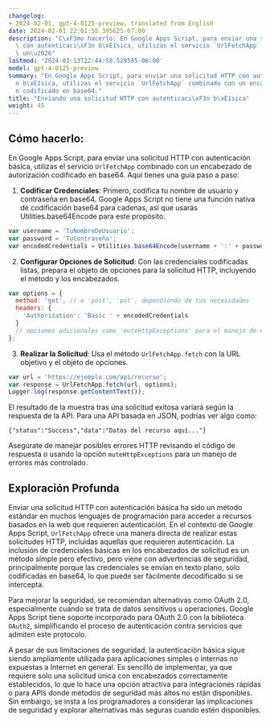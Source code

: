 ```yaml
---
changelog:
- 2024-02-01, gpt-4-0125-preview, translated from English
date: 2024-02-01 22:01:55.395625-07:00
description: "C\xF3mo hacerlo: En Google Apps Script, para enviar una solicitud HTTP\
  \ con autenticaci\xF3n b\xE1sica, utilizas el servicio `UrlFetchApp` combinado con\
  \ un\u2026"
lastmod: '2024-03-13T22:44:58.529585-06:00'
model: gpt-4-0125-preview
summary: "En Google Apps Script, para enviar una solicitud HTTP con autenticaci\xF3\
  n b\xE1sica, utilizas el servicio `UrlFetchApp` combinado con un encabezado de autorizaci\xF3\
  n codificado en base64."
title: "Enviando una solicitud HTTP con autenticaci\xF3n b\xE1sica"
weight: 45
---
```


## Cómo hacerlo:
En Google Apps Script, para enviar una solicitud HTTP con autenticación básica, utilizas el servicio `UrlFetchApp` combinado con un encabezado de autorización codificado en base64. Aquí tienes una guía paso a paso:

1. **Codificar Credenciales**: Primero, codifica tu nombre de usuario y contraseña en base64. Google Apps Script no tiene una función nativa de codificación base64 para cadenas, así que usarás Utilities.base64Encode para este propósito.

```javascript
var username = 'TuNombreDeUsuario';
var password = 'TuContraseña';
var encodedCredentials = Utilities.base64Encode(username + ':' + password);
```

2. **Configurar Opciones de Solicitud**: Con las credenciales codificadas listas, prepara el objeto de opciones para la solicitud HTTP, incluyendo el método y los encabezados.

```javascript
var options = {
  method: 'get', // o 'post', 'put', dependiendo de tus necesidades
  headers: {
    'Authorization': 'Basic ' + encodedCredentials
  }
  // opciones adicionales como 'muteHttpExceptions' para el manejo de errores se pueden agregar aquí
};
```

3. **Realizar la Solicitud**: Usa el método `UrlFetchApp.fetch` con la URL objetivo y el objeto de opciones.

```javascript
var url = 'https://ejemplo.com/api/recurso';
var response = UrlFetchApp.fetch(url, options);
Logger.log(response.getContentText());
```

El resultado de la muestra tras una solicitud exitosa variará según la respuesta de la API. Para una API basada en JSON, podrías ver algo como:

```
{"status":"Success","data":"Datos del recurso aquí..."}
```

Asegúrate de manejar posibles errores HTTP revisando el código de respuesta o usando la opción `muteHttpExceptions` para un manejo de errores más controlado.

## Exploración Profunda
Enviar una solicitud HTTP con autenticación básica ha sido un método estándar en muchos lenguajes de programación para acceder a recursos basados en la web que requieren autenticación. En el contexto de Google Apps Script, `UrlFetchApp` ofrece una manera directa de realizar estas solicitudes HTTP, incluidas aquellas que requieren autenticación. La inclusión de credenciales básicas en los encabezados de solicitud es un método simple pero efectivo, pero viene con advertencias de seguridad, principalmente porque las credenciales se envían en texto plano, solo codificadas en base64, lo que puede ser fácilmente decodificado si se intercepta.

Para mejorar la seguridad, se recomiendan alternativas como OAuth 2.0, especialmente cuando se trata de datos sensitivos u operaciones. Google Apps Script tiene soporte incorporado para OAuth 2.0 con la biblioteca `OAuth2`, simplificando el proceso de autenticación contra servicios que admiten este protocolo.

A pesar de sus limitaciones de seguridad, la autenticación básica sigue siendo ampliamente utilizada para aplicaciones simples o internas no expuestas a Internet en general. Es sencillo de implementar, ya que requiere solo una solicitud única con encabezados correctamente establecidos, lo que lo hace una opción atractiva para integraciones rápidas o para APIs donde métodos de seguridad más altos no están disponibles. Sin embargo, se insta a los programadores a considerar las implicaciones de seguridad y explorar alternativas más seguras cuando estén disponibles.

